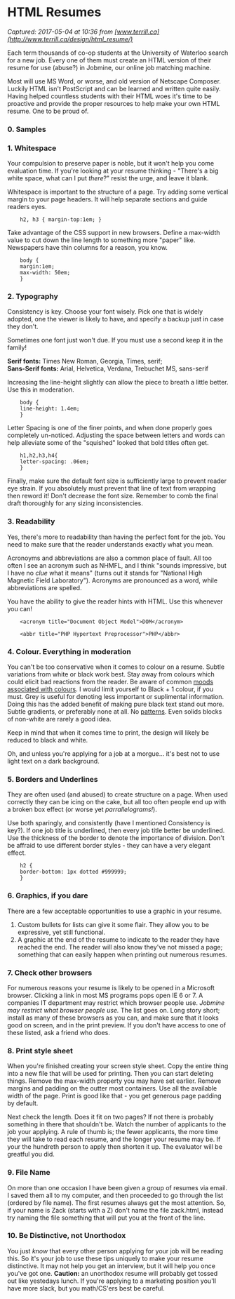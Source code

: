 # HTML Resumes

_Captured: 2017-05-04 at 10:36 from [www.terrill.ca](http://www.terrill.ca/design/html_resume/)_

Each term thousands of co-op students at the University of Waterloo search for a new job. Every one of them must create an HTML version of their resume for use (abuse?) in Jobmine, our online job matching machine.

Most will use MS Word, or worse, and old version of Netscape Composer. Luckily HTML isn't PostScript and can be learned and written quite easily. Having helped countless students with their HTML woes it's time to be proactive and provide the proper resources to help make your own HTML resume. One to be proud of.

### 0\. Samples

### 1\. Whitespace

Your compulsion to preserve paper is noble, but it won't help you come evaluation time. If you're looking at your resume thinking - "There's a big white space, what can I put _there_?" resist the urge, and leave it blank.

Whitespace is important to the structure of a page. Try adding some vertical margin to your page headers. It will help separate sections and guide readers eyes.
    
    
        h2, h3 { margin-top:1em; }
        

Take advantage of the CSS support in new browsers. Define a max-width value to cut down the line length to something more "paper" like. Newspapers have thin columns for a reason, you know.
    
    
        body { 
        margin:1em;
        max-width: 50em;
        }
        

### 2\. Typography

Consistency is key. Choose your font wisely. Pick one that is widely adopted, one the viewer is likely to have, and specify a backup just in case they don't.

Sometimes one font just won't due. If you must use a second keep it in the family!

**Serif fonts:** Times New Roman, Georgia, Times, serif;  
**Sans-Serif fonts:** Arial, Helvetica, Verdana, Trebuchet MS, sans-serif

Increasing the line-height slightly can allow the piece to breath a little better. Use this in moderation.
    
    
        body { 
        line-height: 1.4em;
        }
        

Letter Spacing is one of the finer points, and when done properly goes completely un-noticed. Adjusting the space between letters and words can help alleviate some of the "squished" looked that bold titles often get.
    
    
        h1,h2,h3,h4{
        letter-spacing: .06em;
        }
        

Finally, make sure the default font size is sufficiently large to prevent reader eye strain. If you absolutely must prevent that line of text from wrapping then reword it! Don't decrease the font size. Remember to comb the final draft thoroughly for any sizing inconsistencies.

### 3\. Readability

Yes, there's more to readability than having the perfect font for the job. You need to make sure that the reader understands exactly what you mean.

Acronoyms and abbreviations are also a common place of fault. All too often I see an acronym such as NHMFL, and I think "sounds impressive, but I have no _clue_ what it means" (turns out it stands for "National High Magnetic Field Laboratory"). Acronyms are pronounced as a word, while abbreviations are spelled.

You have the ability to give the reader hints with HTML. Use this whenever you can!
    
    
        <acronym title="Document Object Model">DOM</acronym>
    
        <abbr title="PHP Hypertext Preprocessor">PHP</abbr>	
        

### 4\. Colour. Everything in moderation

You can't be too conservative when it comes to colour on a resume. Subtle variations from white or black work best. Stay away from colours which could elicit bad reactions from the reader. Be aware of common [moods associated with colours](http://iit.bloomu.edu/vthc/Design/psychology.htm). I would limit yourself to Black + 1 colour, if you must. Grey is useful for denoting less important or suplimental information. Doing this has the added benefit of making pure black text stand out more. Subtle gradients, or preferably none at all. No [patterns](http://terrill.ca/posts/backgrounds/). Even solids blocks of non-white are rarely a good idea.

Keep in mind that when it comes time to print, the design will likely be reduced to black and white.

Oh, and unless you're applying for a job at a morgue... it's best not to use light text on a dark background.

### 5\. Borders and Underlines

They are often used (and abused) to create structure on a page. When used correctly they can be icing on the cake, but all too often people end up with a broken box effect (or worse yet _parrallelograms!_).

Use both sparingly, and consistently (have I mentioned Consistency is key?). If one job title is underlined, then every job title better be underlined. Use the thickness of the border to denote the importance of division. Don't be affraid to use different border styles - they can have a very elegant effect.
    
    
        h2 {
        border-bottom: 1px dotted #999999;
        }
        

### 6\. Graphics, if you dare

There are a few acceptable opportunities to use a graphic in your resume.

  1. Custom bullets for lists can give it some flair. They allow you to be expressive, yet still functional. 
  2. A graphic at the end of the resume to indicate to the reader they have reached the end. The reader will also know they've not missed a page; something that can easily happen when printing out numerous resumes. 

### 7\. Check other browsers

For numerous reasons your resume is likely to be opened in a Microsoft browser. Clicking a link in most MS programs pops open IE 6 or 7. A companies IT department may restrict which browser people use. _Jobmine may restrict what browser people use._ The list goes on. Long story short; install as many of these browsers as you can, and make sure that it looks good on screen, and in the print preview. If you don't have access to one of these listed, ask a friend who does.

### 8\. Print style sheet

When you're finished creating your screen style sheet. Copy the entire thing into a new file that will be used for printing. Then you can start deleting things. Remove the max-width property you may have set earlier. Remove margins and padding on the outter most containers. Use all the available width of the page. Print is good like that - you get generous page padding by default.

Next check the length. Does it fit on two pages? If not there is probably something in there that shouldn't be. Watch the number of applicants to the job your applying. A rule of thumb is; the fewer applicants, the more time they will take to read each resume, and the longer your resume may be. If your the hundreth person to apply then shorten it up. The evaluator will be greatful you did.

### 9\. File Name

On more than one occasion I have been given a group of resumes via email. I saved them all to my computer, and then proceeded to go through the list (ordered by file name). The first resumes always get the most attention. So, if your name is Zack (starts with a Z) don't name the file zack.html, instead try naming the file something that will put you at the front of the line.

### 10\. Be Distinctive, not Unorthodox

You just _know_ that every other person applying for your job will be reading this. So it's your job to use these tips uniquely to make your resume distinctive. It may not help you get an interview, but it will help you once you've got one. **Caution:** an unorthodox resume will probably get tossed out like yestedays lunch. If you're applying to a marketing position you'll have more slack, but you math/CS'ers best be careful.
